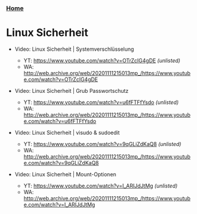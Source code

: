 ### [Home](/README.md)

# Linux Sicherheit

- Video: Linux Sicherheit | Systemverschlüsselung
  - YT: https://www.youtube.com/watch?v=OTrZcIG4gDE _(unlisted)_
  - WA: http://web.archive.org/web/20201111215013mp_/https://www.youtube.com/watch?v=OTrZcIG4gDE

- Video: Linux Sicherheit | Grub Passwortschutz
  - YT: https://www.youtube.com/watch?v=u6fFTFfYsdo _(unlisted)_
  - WA: http://web.archive.org/web/20201111215013mp_/https://www.youtube.com/watch?v=u6fFTFfYsdo

- Video: Linux Sicherheit | visudo & sudoedit
  - YT: https://www.youtube.com/watch?v=9qGLiZdKaQ8 _(unlisted)_
  - WA: http://web.archive.org/web/20201111215013mp_/https://www.youtube.com/watch?v=9qGLiZdKaQ8

- Video: Linux Sicherheit | Mount-Optionen
  - YT: https://www.youtube.com/watch?v=I_ARIJdJtMg _(unlisted)_
  - WA: http://web.archive.org/web/20201111215013mp_/https://www.youtube.com/watch?v=I_ARIJdJtMg